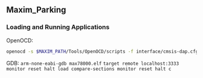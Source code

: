 ## Maxim_Parking

### Loading and Running Applications
OpenOCD: 
```bash
openocd -s $MAXIM_PATH/Tools/OpenOCD/scripts -f interface/cmsis-dap.cfg -f target/max78000.cfg -c "program build/MAX78000.elf reset exit"
```
GDB: 
`arm-none-eabi-gdb max78000.elf`
`target remote localhost:3333
monitor reset halt
load
compare-sections
monitor reset halt
c`
